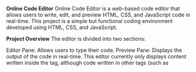 **Online Code Editor**
Online Code Editor is a web-based code editor that allows users to write, edit, and preview HTML, CSS, and JavaScript code in real-time. This project is a simple but functional coding environment developed using HTML, CSS, and JavaScript.

**Project Overview**
The editor is divided into two sections:

Editor Pane: Allows users to type their code.
Preview Pane: Displays the output of the code in real-time.
This editor currently only displays content written inside the <body> tag, although code written in other tags (such as <style> or <script>) affects the output.

**Features**
Real-Time Preview: See changes in real-time as you type code.
Simple Layout: An intuitive interface for easy coding and testing.
HTML/CSS/JavaScript Support: Write and view code in these languages.

**Technology Stack**
HTML: Structure of the editor interface.
CSS: Styling for a clean and user-friendly design.
JavaScript: Real-time updating and functionality.

The project is live at https://ankurmishra5.github.io/Online-Code-Editor/
